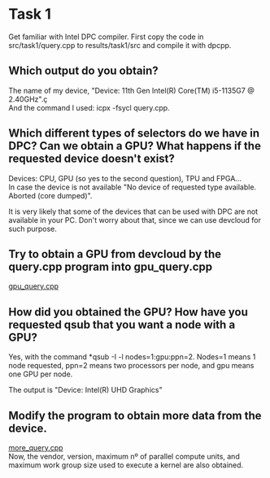 
# Task 1
Get familiar with Intel DPC compiler.
First copy the code in src/task1/query.cpp to results/task1/src and compile it with dpcpp.

## Which output do you obtain?
The name of my device, "Device: 11th Gen Intel(R) Core(TM) i5-1135G7 @ 2.40GHz".ç
<br>And the command I used: icpx -fsycl query.cpp. <br>

## Which different types of selectors do we have in DPC? Can we obtain a GPU? What happens if the requested device doesn't exist?
Devices: CPU, GPU (so yes to the second question), TPU and FPGA...
<br>In case the device is not available "No device of requested type available. Aborted (core dumped)".

It is very likely that some of the devices that can be used with DPC are not available in your PC. Don't worry about that, since we can use devcloud for such purpose.

## Try to obtain a GPU from devcloud by the query.cpp program into gpu_query.cpp
[gpu_query.cpp](src/gpu_query.cpp)

## How did you obtained the GPU? How have you requested qsub that you want a node with a GPU?
Yes, with the command *qsub -I -l nodes=1:gpu:ppn=2. Nodes=1 means 1 node requested, ppn=2 means two processors per node, and gpu means one GPU per node.

The output is "Device: Intel(R) UHD Graphics"

## Modify the program to obtain more data from the device.
[more_query.cpp](src/more_query.cpp)
<br>Now, the vendor, version, maximum nº of parallel compute units, and maximum work group size used to execute a kernel are also obtained.
